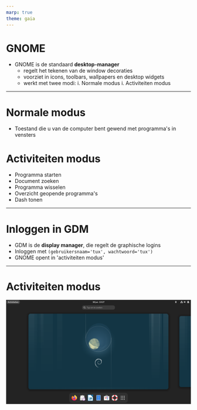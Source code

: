 ```yaml
---
marp: true
theme: gaia
---
```

# GNOME
- GNOME is de standaard **desktop-manager**
    - regelt het tekenen van de window decoraties
    - voorziet in icons, toolbars, wallpapers en desktop widgets
    - werkt met twee modi:
        i. Normale modus
        i. Activiteiten modus

---
# Normale modus
- Toestand die u van de computer bent gewend met programma's in vensters

# Activiteiten modus
- Programma starten
- Document zoeken
- Programma wisselen
- Overzicht geopende programma's
- Dash tonen
---
# Inloggen in GDM
- GDM is de **display manager**, die regelt de graphische logins
- Inloggen met ```(gebruikersnaam='tux', wachtwoord='tux')```
- GNOME opent in 'activiteiten modus'
---

# Activiteiten modus
![width:1000px](./img/activiteiten-modus.png)
